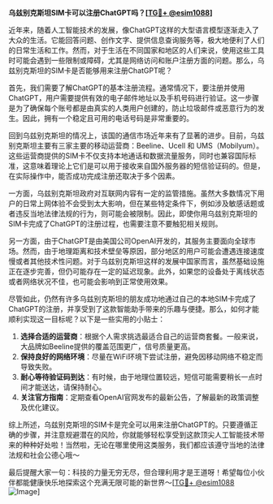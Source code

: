 **乌兹别克斯坦SIM卡可以注册ChatGPT吗？[[TG💪+ @esim1088](https://t.me/s/esim1088)]**

近年来，随着人工智能技术的发展，像ChatGPT这样的大型语言模型逐渐走入了大众的生活。它能回答问题、创作文字、提供信息查询服务等，极大地便利了人们的日常生活和工作。然而，对于生活在不同国家和地区的人们来说，使用这些工具时可能会遇到一些限制或障碍，尤其是网络访问和账户注册方面的问题。那么，乌兹别克斯坦的SIM卡是否能够用来注册ChatGPT呢？

首先，我们需要了解ChatGPT的基本注册流程。通常情况下，要注册并使用ChatGPT，用户需要提供有效的电子邮件地址以及手机号码进行验证。这一步骤是为了确保每个账号都是由真实的人类用户创建的，防止垃圾邮件或恶意行为的发生。因此，拥有一个稳定且可用的电话号码是非常重要的。

回到乌兹别克斯坦的情况上，该国的通信市场近年来有了显著的进步。目前，乌兹别克斯坦主要有三家主要的移动运营商：Beeline、Ucell 和 UMS（Mobilyum）。这些运营商提供的SIM卡不仅支持本地通话和数据流量服务，同时也兼容国际标准，这意味着理论上它们是可以用于接收来自国外服务器的短信验证码的。但是，在实际操作中，能否成功完成注册还取决于多个因素。

一方面，乌兹别克斯坦政府对互联网内容有一定的监管措施。虽然大多数情况下用户的日常上网体验不会受到太大影响，但在某些特定条件下，例如涉及敏感话题或者违反当地法律法规的行为，则可能会被限制。因此，即使你用乌兹别克斯坦的SIM卡完成了ChatGPT的注册过程，也需要注意不要触犯相关规则。

另一方面，由于ChatGPT是由美国公司OpenAI开发的，其服务主要面向全球市场。然而，由于地理距离和技术壁垒等原因，部分地区的用户可能会遭遇连接速度慢或者其他技术性问题。对于乌兹别克斯坦这样的发展中国家而言，虽然基础设施正在逐步完善，但仍可能存在一定的延迟现象。此外，如果您的设备处于离线状态或者网络状况不佳，也可能会影响到正常使用效果。

尽管如此，仍然有许多乌兹别克斯坦的朋友成功地通过自己的本地SIM卡完成了ChatGPT的注册，并享受到了这款智能助手带来的乐趣与便捷。那么，如何才能顺利实现这一目标呢？以下是一些实用的小贴士：

1. **选择合适的运营商**：根据个人需求挑选最适合自己的运营商套餐。一般来说，大品牌如Beeline提供的覆盖范围更广，信号质量更高。
2. **保持良好的网络环境**：尽量在WiFi环境下尝试注册，避免因移动网络不稳定而导致失败。
3. **耐心等待验证码到达**：有时候，由于地理位置较远，短信可能需要稍长一点时间才能送达，请保持耐心。
4. **关注官方指南**：定期查看OpenAI官网发布的最新公告，了解最新的政策调整及优化建议。

综上所述，乌兹别克斯坦的SIM卡是完全可以用来注册ChatGPT的。只要遵循正确的步骤，并注意规避潜在的风险，你就能够轻松享受到这款顶尖人工智能技术带来的种种好处啦！当然啦，无论在哪里使用这类服务，我们都应该遵守当地的法律法规和社会公德心哦～

最后提醒大家一句：科技的力量无穷无尽，但合理利用才是王道呀！希望每位小伙伴都能健康快乐地探索这个充满无限可能的新世界～[[TG💪+ @esim1088](https://t.me/s/esim1088) ![Image](https://i.postimg.cc/4NQfJmqS/Snipaste-2025-05-13-00-14-12.png)]